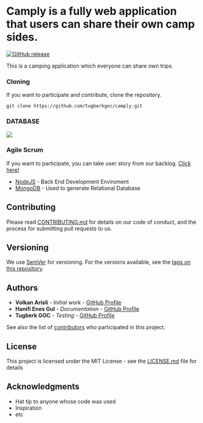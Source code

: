 # Camply is a fully web application that users can share their own camp sides.
[![GitHub release](https://img.shields.io/github/release/Homebrew/brew.svg)](https://github.com/tugberkgoc/hacker-rank-tutorials/releases)
<!--[![Travis](https://img.shields.io/travis/Homebrew/brew.svg)](https://travis-ci.org/Homebrew/brew)-->
<!--[![Codecov](https://img.shields.io/codecov/c/github/Homebrew/brew.svg)](https://codecov.io/gh/Homebrew/brew)-->

This is a camping application which everyone can share own trips.

### Cloning

If you want to participate and contribute, clone the repository.

```
git clone https://github.com/tugberkgoc/camply.git
```

### DATABASE

![](https://www.lucidchart.com/publicSegments/view/cbd9356a-c261-43d8-b4e4-72bd199c66f8/image.png)

### Agile Scrum

If you want to participate, you can take user story from our backlog. [Click here!](https://trello.com/b/XNGXBxr1/camply)


* [NodeJS](https://nodejs.org/en/about/) - Back End Development Enviroment
* [MongoDB](https://www.mongodb.com/) - Used to generate Relational Database

## Contributing

Please read [CONTRIBUTING.md](https://gist.github.com/PurpleBooth/b24679402957c63ec426) for details on our code of conduct, and the process for submitting pull requests to us.

## Versioning

We use [SemVer](http://semver.org/) for versioning. For the versions available, see the [tags on this repository](https://github.com/your/project/tags). 

## Authors

* **Volkan Arisli** - *Initial work* - [GitHub Profile](https://github.com/volkanarisli)
* **Hanifi Enes Gul** - *Documentation* - [GitHub Profile](https://github.com/r0sky)
* **Tugberk GOC** - *Testing* - [GitHub Profile](https://github.com/tugberkgoc)

See also the list of [contributors](https://github.com/your/project/contributors) who participated in this project.

## License

This project is licensed under the MIT License - see the [LICENSE.md](LICENSE.md) file for details

## Acknowledgments

* Hat tip to anyone whose code was used
* Inspiration
* etc
